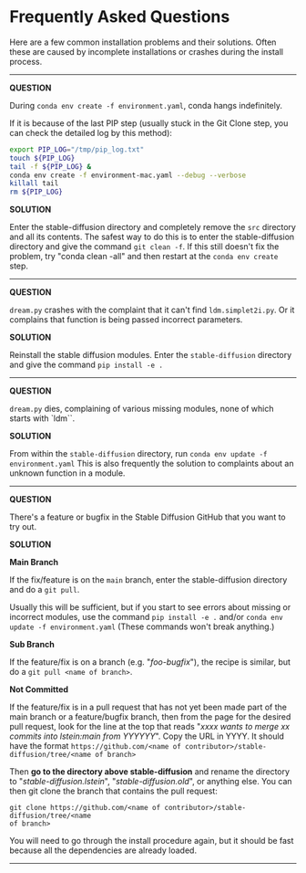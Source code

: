 # **Frequently Asked Questions**

Here are a few common installation problems and their solutions. Often these are caused by incomplete installations or crashes during the
install process.

---

**QUESTION**

During `conda env create -f environment.yaml`, conda hangs indefinitely.

If it is because of the last PIP step (usually stuck in the Git Clone step, you can check the detailed log by this method):
```bash
export PIP_LOG="/tmp/pip_log.txt"
touch ${PIP_LOG}
tail -f ${PIP_LOG} & 
conda env create -f environment-mac.yaml --debug --verbose
killall tail
rm ${PIP_LOG}
```

**SOLUTION**

Enter the stable-diffusion directory and completely remove the `src` directory and all its contents. The safest way to do this is to enter the stable-diffusion directory and give the command `git clean -f`. If this still doesn't fix the problem, try "conda clean -all" and then restart at the `conda env create` step.

---

**QUESTION**

`dream.py` crashes with the complaint that it can't find `ldm.simplet2i.py`. Or it complains that function is being passed incorrect parameters.

**SOLUTION**

Reinstall the stable diffusion modules. Enter the `stable-diffusion` directory and give the command `pip install -e .`

---

**QUESTION**

`dream.py` dies, complaining of various missing modules, none of which starts with `ldm``.

**SOLUTION**

From within the `stable-diffusion` directory, run `conda env update -f environment.yaml` This is also frequently the solution to
complaints about an unknown function in a module.

---

**QUESTION**

There's a feature or bugfix in the Stable Diffusion GitHub that you want to try out.

**SOLUTION**

**Main Branch**

If the fix/feature is on the `main` branch, enter the stable-diffusion directory and do a `git pull`.

Usually this will be sufficient, but if you start to see errors about missing or incorrect modules, use the command `pip install -e .` and/or `conda env update -f environment.yaml` (These commands won't break anything.)

**Sub Branch**

If the feature/fix is on a branch (e.g. "_foo-bugfix_"), the recipe is similar, but do a `git pull <name of branch>`.

**Not Committed**

If the feature/fix is in a pull request that has not yet been made part of the main branch or a feature/bugfix branch, then from the page for the desired pull request, look for the line at the top that reads "_xxxx wants to merge xx commits into lstein:main from YYYYYY_". Copy the URL in YYYY. It should have the format `https://github.com/<name of contributor>/stable-diffusion/tree/<name of branch>`

Then **go to the directory above stable-diffusion** and rename the directory to "_stable-diffusion.lstein_", "_stable-diffusion.old_", or anything else. You can then git clone the branch that contains the pull request:

```
git clone https://github.com/<name of contributor>/stable-diffusion/tree/<name
of branch>
```

You will need to go through the install procedure again, but it should be fast because all the dependencies are already loaded.

---
